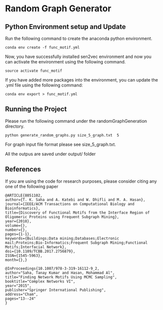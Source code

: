 # Random Graph Generator

## Python Environment setup and Update
Run the following command to create the anaconda python
environment. 
 
```
conda env create -f func_motif.yml
```

Now, you have successfully installed sen2vec environment and now you can activate the environment using the following command. 

```
source activate func_motif
```

If you have added more packages into the environment, you 
can update the .yml file using the following command: 

```
conda env export > func_motif.yml
```


## Running the Project 

Please run the following command under the randomGraphGeneration 
directory.

```
python generate_random_graphs.py size_5_graph.txt  5 
```

For graph input file format please see size_5_graph.txt.


All the outpus are saved under output/ folder


## References
If you are using the code for research purposes, please consider citing any one of the following paper


```
@ARTICLE{8051102, 
author={T. K. Saha and A. Katebi and W. Dhifli and M. A. Hasan}, 
journal={IEEE/ACM Transactions on Computational Biology and Bioinformatics}, 
title={Discovery of Functional Motifs from the Interface Region of Oligomeric Proteins using Frequent Subgraph Mining}, 
year={2018}, 
volume={}, 
number={}, 
pages={1-1}, 
keywords={Buildings;Data mining;Databases;Electronic mail;Proteins;Bio-Informatics;Frequent Subgraph Mining;Functional Motifs;Interfacial Network}, 
doi={10.1109/TCBB.2017.2756879}, 
ISSN={1545-5963}, 
month={},}

@InProceedings{10.1007/978-3-319-16112-9_2,
author="Saha, Tanay Kumar and Hasan, Mohammad Al",
title="Finding Network Motifs Using MCMC Sampling",
booktitle="Complex Networks VI",
year="2015",
publisher="Springer International Publishing",
address="Cham",
pages="13--24"
}





```
